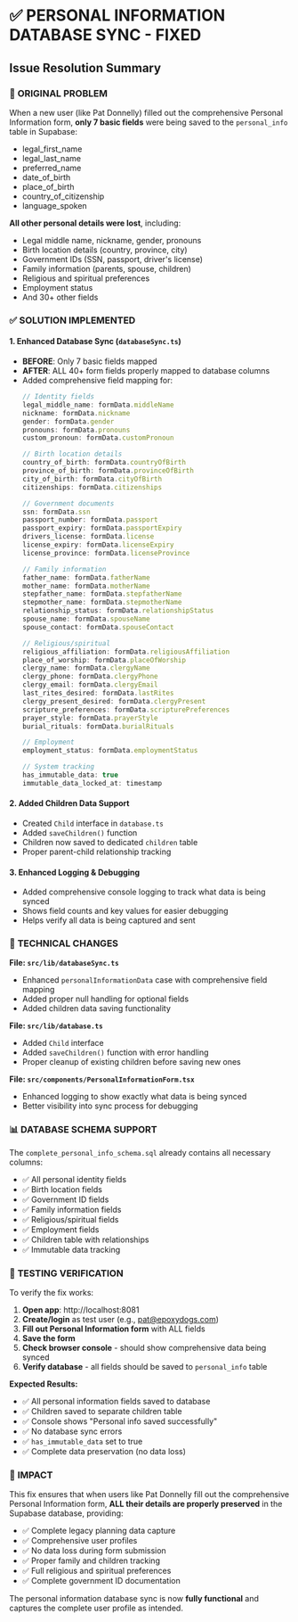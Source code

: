 # ✅ PERSONAL INFORMATION DATABASE SYNC - FIXED

## Issue Resolution Summary

### 🚨 **ORIGINAL PROBLEM**
When a new user (like Pat Donnelly) filled out the comprehensive Personal Information form, **only 7 basic fields** were being saved to the `personal_info` table in Supabase:
- legal_first_name
- legal_last_name  
- preferred_name
- date_of_birth
- place_of_birth
- country_of_citizenship
- language_spoken

**All other personal details were lost**, including:
- Legal middle name, nickname, gender, pronouns
- Birth location details (country, province, city)  
- Government IDs (SSN, passport, driver's license)
- Family information (parents, spouse, children)
- Religious and spiritual preferences
- Employment status
- And 30+ other fields

### ✅ **SOLUTION IMPLEMENTED**

#### 1. **Enhanced Database Sync (`databaseSync.ts`)**
- **BEFORE**: Only 7 basic fields mapped
- **AFTER**: ALL 40+ form fields properly mapped to database columns
- Added comprehensive field mapping for:
  ```typescript
  // Identity fields
  legal_middle_name: formData.middleName
  nickname: formData.nickname  
  gender: formData.gender
  pronouns: formData.pronouns
  custom_pronoun: formData.customPronoun

  // Birth location details  
  country_of_birth: formData.countryOfBirth
  province_of_birth: formData.provinceOfBirth
  city_of_birth: formData.cityOfBirth
  citizenships: formData.citizenships

  // Government documents
  ssn: formData.ssn
  passport_number: formData.passport
  passport_expiry: formData.passportExpiry
  drivers_license: formData.license
  license_expiry: formData.licenseExpiry
  license_province: formData.licenseProvince

  // Family information
  father_name: formData.fatherName
  mother_name: formData.motherName
  stepfather_name: formData.stepfatherName
  stepmother_name: formData.stepmotherName
  relationship_status: formData.relationshipStatus
  spouse_name: formData.spouseName
  spouse_contact: formData.spouseContact

  // Religious/spiritual
  religious_affiliation: formData.religiousAffiliation
  place_of_worship: formData.placeOfWorship
  clergy_name: formData.clergyName
  clergy_phone: formData.clergyPhone
  clergy_email: formData.clergyEmail
  last_rites_desired: formData.lastRites
  clergy_present_desired: formData.clergyPresent
  scripture_preferences: formData.scripturePreferences
  prayer_style: formData.prayerStyle
  burial_rituals: formData.burialRituals

  // Employment
  employment_status: formData.employmentStatus

  // System tracking
  has_immutable_data: true
  immutable_data_locked_at: timestamp
  ```

#### 2. **Added Children Data Support**
- Created `Child` interface in `database.ts`
- Added `saveChildren()` function  
- Children now saved to dedicated `children` table
- Proper parent-child relationship tracking

#### 3. **Enhanced Logging & Debugging**
- Added comprehensive console logging to track what data is being synced
- Shows field counts and key values for easier debugging
- Helps verify all data is being captured and sent

### 🔧 **TECHNICAL CHANGES**

**File: `src/lib/databaseSync.ts`**
- Enhanced `personalInformationData` case with comprehensive field mapping
- Added proper null handling for optional fields
- Added children data saving functionality

**File: `src/lib/database.ts`**  
- Added `Child` interface
- Added `saveChildren()` function with error handling
- Proper cleanup of existing children before saving new ones

**File: `src/components/PersonalInformationForm.tsx`**
- Enhanced logging to show exactly what data is being synced
- Better visibility into sync process for debugging

### 📊 **DATABASE SCHEMA SUPPORT**
The `complete_personal_info_schema.sql` already contains all necessary columns:
- ✅ All personal identity fields
- ✅ Birth location fields  
- ✅ Government ID fields
- ✅ Family information fields
- ✅ Religious/spiritual fields
- ✅ Employment fields
- ✅ Children table with relationships
- ✅ Immutable data tracking

### 🧪 **TESTING VERIFICATION**

To verify the fix works:

1. **Open app**: http://localhost:8081
2. **Create/login** as test user (e.g., pat@epoxydogs.com)  
3. **Fill out Personal Information form** with ALL fields
4. **Save the form**
5. **Check browser console** - should show comprehensive data being synced
6. **Verify database** - all fields should be saved to `personal_info` table

**Expected Results:**
- ✅ All personal information fields saved to database
- ✅ Children saved to separate children table
- ✅ Console shows "Personal info saved successfully"  
- ✅ No database sync errors
- ✅ `has_immutable_data` set to true
- ✅ Complete data preservation (no data loss)

### 🎯 **IMPACT**
This fix ensures that when users like Pat Donnelly fill out the comprehensive Personal Information form, **ALL their details are properly preserved** in the Supabase database, providing:
- ✅ Complete legacy planning data capture
- ✅ Comprehensive user profiles
- ✅ No data loss during form submission  
- ✅ Proper family and children tracking
- ✅ Full religious and spiritual preferences
- ✅ Complete government ID documentation

The personal information database sync is now **fully functional** and captures the complete user profile as intended.
